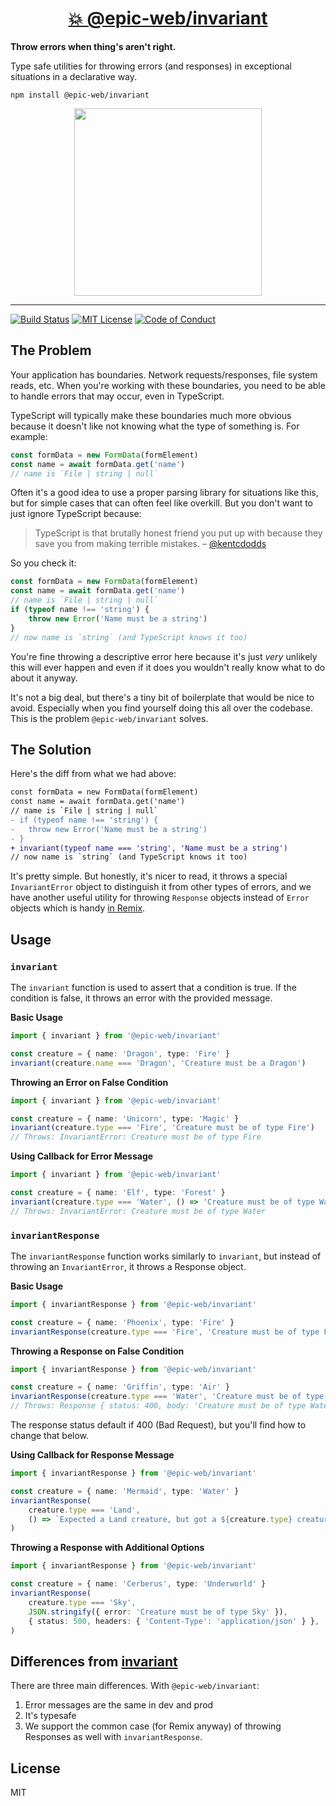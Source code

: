 <div>
	<h1 align="center"><a href="https://npm.im/@epic-web/invariant">💥 @epic-web/invariant</a></h1>
	<strong>
		Throw errors when thing's aren't right.
	</strong>
	<p>
		Type safe utilities for throwing errors (and responses) in exceptional
		situations in a declarative way.
	</p>
</div>

```
npm install @epic-web/invariant
```

<div align="center">
	<a
		alt="Epic Web logo"
		href="https://www.epicweb.dev"
	>
		<img
			width="300px"
			src="https://github-production-user-asset-6210df.s3.amazonaws.com/1500684/257881576-fd66040b-679f-4f25-b0d0-ab886a14909a.png"
		/>
	</a>
</div>

<hr />

<!-- prettier-ignore-start -->
[![Build Status][build-badge]][build]
[![MIT License][license-badge]][license]
[![Code of Conduct][coc-badge]][coc]
<!-- prettier-ignore-end -->

## The Problem

Your application has boundaries. Network requests/responses, file system reads,
etc. When you're working with these boundaries, you need to be able to handle
errors that may occur, even in TypeScript.

TypeScript will typically make these boundaries much more obvious because it
doesn't like not knowing what the type of something is. For example:

```ts
const formData = new FormData(formElement)
const name = await formData.get('name')
// name is `File | string | null`
```

Often it's a good idea to use a proper parsing library for situations like this,
but for simple cases that can often feel like overkill. But you don't want to
just ignore TypeScript because:

> TypeScript is that brutally honest friend you put up with because they save
> you from making terrible mistakes. –
> [@kentcdodds](https://twitter.com/kentcdodds/status/1715562350835855396)

So you check it:

```ts
const formData = new FormData(formElement)
const name = await formData.get('name')
// name is `File | string | null`
if (typeof name !== 'string') {
	throw new Error('Name must be a string')
}
// now name is `string` (and TypeScript knows it too)
```

You're fine throwing a descriptive error here because it's just _very_ unlikely
this will ever happen and even if it does you wouldn't really know what to do
about it anyway.

It's not a big deal, but there's a tiny bit of boilerplate that would be nice to
avoid. Especially when you find yourself doing this all over the codebase. This
is the problem `@epic-web/invariant` solves.

## The Solution

Here's the diff from what we had above:

```diff
const formData = new FormData(formElement)
const name = await formData.get('name')
// name is `File | string | null`
- if (typeof name !== 'string') {
- 	throw new Error('Name must be a string')
- }
+ invariant(typeof name === 'string', 'Name must be a string')
// now name is `string` (and TypeScript knows it too)
```

It's pretty simple. But honestly, it's nicer to read, it throws a special
`InvariantError` object to distinguish it from other types of errors, and we
have another useful utility for throwing `Response` objects instead of `Error`
objects which is handy
[in Remix](https://remix.run/docs/en/main/route/loader#throwing-responses-in-loaders).

## Usage

### `invariant`

The `invariant` function is used to assert that a condition is true. If the
condition is false, it throws an error with the provided message.

**Basic Usage**

```ts
import { invariant } from '@epic-web/invariant'

const creature = { name: 'Dragon', type: 'Fire' }
invariant(creature.name === 'Dragon', 'Creature must be a Dragon')
```

**Throwing an Error on False Condition**

```ts
import { invariant } from '@epic-web/invariant'

const creature = { name: 'Unicorn', type: 'Magic' }
invariant(creature.type === 'Fire', 'Creature must be of type Fire')
// Throws: InvariantError: Creature must be of type Fire
```

**Using Callback for Error Message**

```ts
import { invariant } from '@epic-web/invariant'

const creature = { name: 'Elf', type: 'Forest' }
invariant(creature.type === 'Water', () => 'Creature must be of type Water')
// Throws: InvariantError: Creature must be of type Water
```

### `invariantResponse`

The `invariantResponse` function works similarly to `invariant`, but instead of
throwing an `InvariantError`, it throws a Response object.

**Basic Usage**

```ts
import { invariantResponse } from '@epic-web/invariant'

const creature = { name: 'Phoenix', type: 'Fire' }
invariantResponse(creature.type === 'Fire', 'Creature must be of type Fire')
```

**Throwing a Response on False Condition**

```ts
import { invariantResponse } from '@epic-web/invariant'

const creature = { name: 'Griffin', type: 'Air' }
invariantResponse(creature.type === 'Water', 'Creature must be of type Water')
// Throws: Response { status: 400, body: 'Creature must be of type Water' }
```

The response status default if 400 (Bad Request), but you'll find how to change
that below.

**Using Callback for Response Message**

```ts
import { invariantResponse } from '@epic-web/invariant'

const creature = { name: 'Mermaid', type: 'Water' }
invariantResponse(
	creature.type === 'Land',
	() => `Expected a Land creature, but got a ${creature.type} creature`,
)
```

**Throwing a Response with Additional Options**

```ts
import { invariantResponse } from '@epic-web/invariant'

const creature = { name: 'Cerberus', type: 'Underworld' }
invariantResponse(
	creature.type === 'Sky',
	JSON.stringify({ error: 'Creature must be of type Sky' }),
	{ status: 500, headers: { 'Content-Type': 'application/json' } },
)
```

## Differences from [invariant](https://www.npmjs.com/package/invariant)

There are three main differences. With `@epic-web/invariant`:

1. Error messages are the same in dev and prod
2. It's typesafe
3. We support the common case (for Remix anyway) of throwing Responses as well
   with `invariantResponse`.

## License

MIT

<!-- prettier-ignore-start -->
[build-badge]: https://img.shields.io/github/actions/workflow/status/epicweb-dev/invariant/release.yml?branch=main&logo=github&style=flat-square
[build]: https://github.com/epicweb-dev/invariant/actions?query=workflow%3Arelease
[license-badge]: https://img.shields.io/badge/license-MIT%20License-blue.svg?style=flat-square
[license]: https://github.com/epicweb-dev/invariant/blob/main/LICENSE
[coc-badge]: https://img.shields.io/badge/code%20of-conduct-ff69b4.svg?style=flat-square
[coc]: https://kentcdodds.com/conduct
<!-- prettier-ignore-end -->
